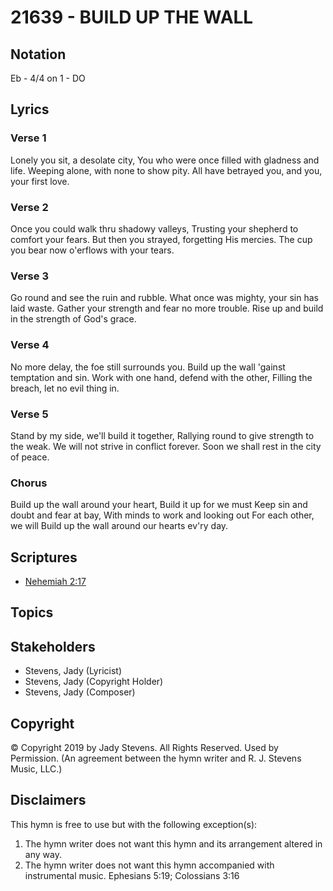 # 21639 - BUILD UP THE WALL

## Notation

Eb - 4/4 on 1 - DO

## Lyrics

### Verse 1

Lonely you sit, a desolate city, You who were once filled with gladness and life. Weeping alone, with none to show pity. All have betrayed you, and you, your first love.



### Verse 2

Once you could walk thru shadowy valleys, Trusting your shepherd to comfort your fears. But then you strayed, forgetting His mercies. The cup you bear now o'erflows with your tears.



### Verse 3

Go round and see the ruin and rubble. What once was mighty, your sin has laid waste. Gather your strength and fear no more trouble. Rise up and build in the strength of God's grace.



### Verse 4

No more delay, the foe still surrounds you. Build up the wall 'gainst temptation and sin. Work with one hand, defend with the other, Filling the breach, let no evil thing in.



### Verse 5

Stand by my side, we'll build it together, Rallying round to give strength to the weak. We will not strive in conflict forever. Soon we shall rest in the city of peace.


### Chorus

Build up the wall around your heart, Build it up for we must Keep sin and doubt and fear at bay, With minds to work and looking out For each other, we will Build up the wall around our hearts ev'ry day.




## Scriptures

- [Nehemiah 2:17](https://www.biblegateway.com/passage/?search=Nehemiah%202%3A17)

## Topics


## Stakeholders

- Stevens, Jady (Lyricist)
- Stevens, Jady (Copyright Holder)
- Stevens, Jady (Composer)

## Copyright

© Copyright 2019 by Jady Stevens. All Rights Reserved. Used by Permission.
(An agreement between the hymn writer and R. J. Stevens Music, LLC.)

## Disclaimers

This hymn is free to use but with the following exception(s):
1. The hymn writer does not want this hymn and its arrangement altered in any way.
2. The hymn writer does not want this hymn accompanied with instrumental music.
Ephesians 5:19; Colossians 3:16

